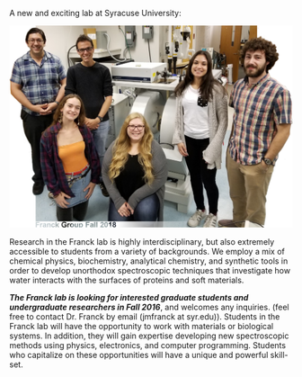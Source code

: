 A new and exciting lab at Syracuse University:

![Group Photo, Fall 2018](assets/group_photo_092918.png)

Research in the Franck lab is highly
    interdisciplinary,
    but also extremely accessible to students from
    a variety of backgrounds.
We employ a mix of
    chemical physics,
    biochemistry,
    analytical chemistry,
    and
    synthetic tools
    in order to develop unorthodox spectroscopic
    techniques that investigate how water interacts
    with the surfaces of proteins and soft materials.

***The Franck lab is looking for interested graduate students and
undergraduate researchers in Fall 2016***, and welcomes any inquiries.
(feel free to contact Dr. Franck by email (jmfranck at syr.edu)). Students in the Franck lab
will have the opportunity to work with materials or biological systems.
In addition, they will gain expertise developing new spectroscopic
methods using physics, electronics, and computer programming. Students
who capitalize on these opportunities will have a unique and powerful
skill-set.

